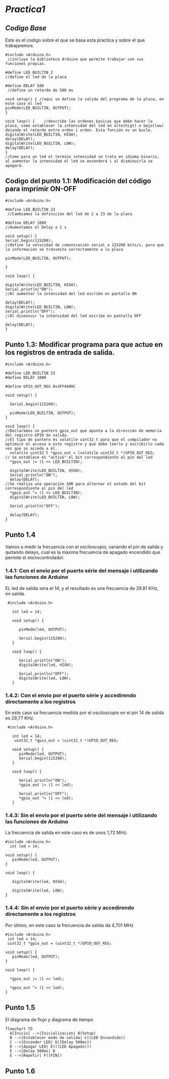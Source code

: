 # **_Practica1_**

## **_Codigo Base_**

Este es el codigo sobre el que se basa esta practica y sobre el que trabajaremos.
```
#include <Arduino.h>
 //incluye la biblioteca Arduino que permite trabajar con sus funciones propias.

#define LED_BUILTIN 2
//define el led de la placa

#define DELAY 500
 //define un retardo de 500 ms

void setup() { //aqui se define la salida del programa de la placa, en este caso el led
pinMode(LED_BUILTIN, OUTPUT);
}

void loop() {    //describe las ordenes basicas que debe hacer la placa, como establecer la intensidad del led en alto(higt) o bajo(low) dejando el retardo entre orden i orden. Esta función es un bucle.
digitalWrite(LED_BUILTIN, HIGH);
delay(DELAY);
digitalWrite(LED_BUILTIN, LOW);
delay(DELAY);
}
//Como para un led el termino intensidad se trata en idioma binario, al aumentar la intensidad el led se encenderá i al disminuirla se apagará.
```

## **Codigo del punto 1.1: Modificación del código para imprimir ON-OFF**
```
#include <Arduino.h>

#define LED_BUILTIN 23
 //Cambiamos la definición del led de 2 a 23 de la placa

#define DELAY 1000
//Aumentamos el Delay a 1 s

void setup() {
Serial.begin(115200);
//define la velocidad de comunicación serial a 115200 bits/s, para que la información se transmita correctamente a la placa

pinMode(LED_BUILTIN, OUTPUT);

}

void loop() {
    
digitalWrite(LED_BUILTIN, HIGH);
Serial.println("ON");
//Al aumentar la intensidad del led escribe en pantalla ON

delay(DELAY);
digitalWrite(LED_BUILTIN, LOW);
Serial.println("OFF");
//Al disminuir la intensidad del led escribe en pantalla OFF

delay(DELAY);
}
```

## **Punto 1.3: Modificar programa para que actue en los registros de entrada de salida.**
```
#include <Arduino.h>

#define LED_BUILTIN 23
#define DELAY 1000

#define GPIO_OUT_REG 0x3FF4400C

void setup() {

  Serial.begin(115200);

  pinMode(LED_BUILTIN, OUTPUT);
}

void loop() {
//Declaramos un puntero gpio_out que apunta a la dirección de memoria del registro GPIO de salida.
//El tipo de puntero es volatile uint32_t para que el compilador no optimice el acceso a este registro y que debe leerlo y escribirlo cada vez que se acceda a él.
  volatile uint32_t *gpio_out = (volatile uint32_t *)GPIO_OUT_REG;
// Se establece en "activo" el bit correspondiente al pin del led
  *gpio_out |= (1 << LED_BUILTIN);

  digitalWrite(LED_BUILTIN, HIGH);
  Serial.println("ON");
  delay(DELAY);
//Se realiza una operación XOR para alternar el estado del bit correspondiente al pin del led
  *gpio_out ^= (1 << LED_BUILTIN);
  digitalWrite(LED_BUILTIN, LOW);

  Serial.println("OFF");

  delay(DELAY);
}
```

## **Punto 1.4**

Vamos a medir la frecuencia con el osciloscopio, variando el pin de salida y quitando delays, cual es la màxima frecuencia de apagado encendido que permite el microcontrolador.
### **1.4.1: Con el envio por el puerto série del mensaje i utilizando las funciones de Arduino**

EL led de salida sera el 14, y el resultado es una frecuencia de 29.81 KHz, en salida.
```
 #include <Arduino.h>

   int led = 14; 

   void setup() {
        
      pinMode(led, OUTPUT);

      Serial.begin(115200);
   }

   void loop() {

      Serial.println("ON");
      digitalWrite(led, HIGH);

      Serial.println("OFF");      
      digitalWrite(led, LOW);
   }
```

### **1.4.2: Con el envio por el puerto série y accedirendo directamente a los registros**

En este caso sa frecuencia medida por el osciloscopio en el pin 14 de salida es 29,77 KHz.
````
 #include <Arduino.h>

   int led = 14;
    uint32_t *gpio_out = (uint32_t *)GPIO_OUT_REG;

   void setup() {                
      pinMode(led, OUTPUT);   
      Serial.begin(115200);
   }

   void loop() {

      Serial.println("ON");
      *gpio_out |= (1 << led);

      Serial.println("OFF");      
      *gpio_out ^= (1 << led);
   }
````

### **1.4.3: Sin el envio por el puerto série del mensaje i utilizando las funciones de Arduino**

La frecuencia de salida en este caso es de unos 1,72 MHz.
````
#include <Arduino.h>
  int led = 14; 

void setup() {                
   pinMode(led, OUTPUT);   
}

void loop() {

   digitalWrite(led, HIGH);

   digitalWrite(led, LOW);
}
````
### **1.4.4: Sin el envio por el puerto série y accedirendo directamente a los registros**

Por último, en este caso la frecuencia de salida da 4,701 MHz
````
#include <Arduino.h>
 int led = 14; 
 uint32_t *gpio_out = (uint32_t *)GPIO_OUT_REG;

void setup() {                
   pinMode(led, OUTPUT);   
}

void loop() {

  *gpio_out |= (1 << led);

  *gpio_out ^= (1 << led);
}
````

## **Punto 1.5**
El diagrama de flujo y diagrama de tiempo
```mermaid
flowchart TD
  A[Inicio] -->|Inicialización| B(Setup)
  B -->|Establecer modo de salida| C((LED Encendido))
  C -->|Encender LED| D([Delay 500ms])
  D -->|Apagar LED| E(((LED Apagado)))
  E -->|Delay 500ms| D
  E -->|Repetir| F([FIN])
```


## **Punto 1.6**
 



